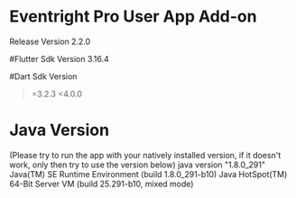 # Eventright Pro User App Add-on
Release Version 2.2.0

#Flutter Sdk Version
3.16.4

#Dart Sdk Version
>=3.2.3 <4.0.0

# Java Version
(Please try to run the app with your natively installed version, if it doesn't work, only then try to use the version below)
java version "1.8.0_291"
Java(TM) SE Runtime Environment (build 1.8.0_291-b10)
Java HotSpot(TM) 64-Bit Server VM (build 25.291-b10, mixed mode)